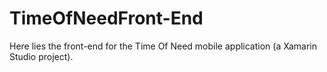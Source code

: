 # TimeOfNeedFront-End
Here lies the front-end for the Time Of Need mobile application (a Xamarin Studio project).
